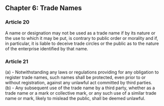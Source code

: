 ## Chapter 6: Trade Names

### Article 20
A name or designation may not be used as a trade name if by its nature or the use to which it may be put, is contrary to public order or morality and if, in particular, it is liable to deceive trade circles or the public as to the nature of the enterprise identified by that name.

### Article 21
(a) - Notwithstanding any laws or regulations providing for any obligation to register trade names, such names shall be protected, even prior to or without registration, against any unlawful act committed by third parties.  
(b) - Any subsequent use of the trade name by a third party, whether as a trade name or a mark or collective mark, or any such use of a similar trade name or mark, likely to mislead the public, shall be deemed unlawful.